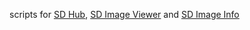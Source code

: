 scripts for [SD Hub](https://github.com/gutris1/sd-hub), [SD Image Viewer](https://github.com/gutris1/sd-image-viewer) and [SD Image Info](https://github.com/gutris1/sd-image-info)
